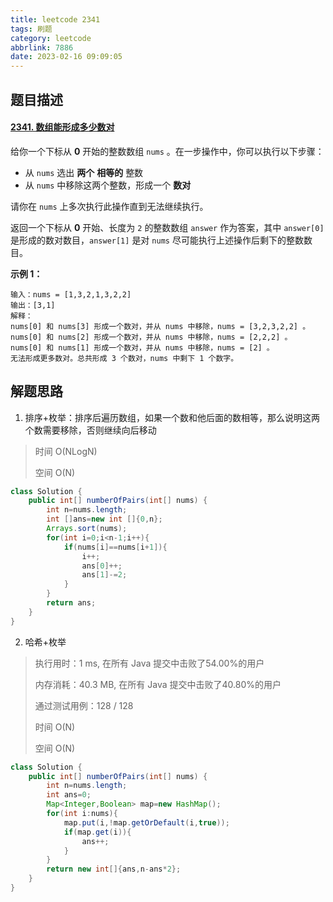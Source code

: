```yaml
---
title: leetcode 2341
tags: 刷题
category: leetcode
abbrlink: 7886
date: 2023-02-16 09:09:05
---
```


## 题目描述

#### [2341. 数组能形成多少数对](https://leetcode.cn/problems/maximum-number-of-pairs-in-array/)



给你一个下标从 **0** 开始的整数数组 `nums` 。在一步操作中，你可以执行以下步骤：

- 从 `nums` 选出 **两个** **相等的** 整数
- 从 `nums` 中移除这两个整数，形成一个 **数对**

请你在 `nums` 上多次执行此操作直到无法继续执行。

返回一个下标从 **0** 开始、长度为 `2` 的整数数组 `answer` 作为答案，其中 `answer[0]` 是形成的数对数目，`answer[1]` 是对 `nums` 尽可能执行上述操作后剩下的整数数目。

 

**示例 1：**

```
输入：nums = [1,3,2,1,3,2,2]
输出：[3,1]
解释：
nums[0] 和 nums[3] 形成一个数对，并从 nums 中移除，nums = [3,2,3,2,2] 。
nums[0] 和 nums[2] 形成一个数对，并从 nums 中移除，nums = [2,2,2] 。
nums[0] 和 nums[1] 形成一个数对，并从 nums 中移除，nums = [2] 。
无法形成更多数对。总共形成 3 个数对，nums 中剩下 1 个数字。
```



## 解题思路

1. 排序+枚举：排序后遍历数组，如果一个数和他后面的数相等，那么说明这两个数需要移除，否则继续向后移动

> 时间 O(NLogN)
>
> 空间 O(N)

```java
class Solution {
    public int[] numberOfPairs(int[] nums) {
        int n=nums.length;
        int []ans=new int []{0,n};
        Arrays.sort(nums);
        for(int i=0;i<n-1;i++){
            if(nums[i]==nums[i+1]){
                i++;
                ans[0]++;
                ans[1]-=2;
            }
        }
        return ans;
    }
}
```

2. 哈希+枚举

> 执行用时：1 ms, 在所有 Java 提交中击败了54.00%的用户
>
> 内存消耗：40.3 MB, 在所有 Java 提交中击败了40.80%的用户
>
> 通过测试用例：128 / 128
>
> 时间 O(N)
>
> 空间 O(N)

```java
class Solution {
    public int[] numberOfPairs(int[] nums) {
        int n=nums.length;
        int ans=0;
        Map<Integer,Boolean> map=new HashMap();
        for(int i:nums){
            map.put(i,!map.getOrDefault(i,true));
            if(map.get(i)){
                ans++;
            }
        }
        return new int[]{ans,n-ans*2};
    }
}
```

